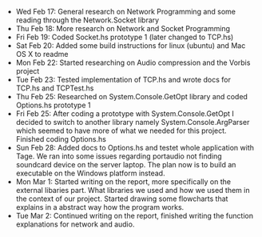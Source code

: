 * Wed Feb 17: General research on Network Programming and some reading through the Network.Socket library
* Thu Feb 18: More research on Network and Socket Programming
* Fri Feb 19: Coded Socket.hs prototype 1 (later changed to TCP.hs)
* Sat Feb 20: Added some build instructions for linux (ubuntu) and Mac OS X to readme
* Mon Feb 22: Started researching on Audio compression and the Vorbis project
* Tue Feb 23: Tested implementation of TCP.hs and wrote docs for TCP.hs and TCPTest.hs
* Thu Feb 25: Researched on System.Console.GetOpt library and coded Options.hs prototype 1
* Fri Feb 25: After coding a prototype with System.Console.GetOpt I decided to switch to another
library namely System.Console.ArgParser which seemed to have more of what we needed for this project. Finished coding Options.hs
* Sun Feb 28: Added docs to Options.hs and testet whole application with Tage. We ran into some issues regarding portaudio not finding
soundcard device on the server laptop. The plan now is to build an executable on the Windows platform instead.
* Mon Mar 1: Started writing on the report, more specifically on the external libaries part. What libraries we used and how we used them in the context of our project. Started drawing some flowcharts that explains in a abstract way how the program works.
* Tue Mar 2: Continued writing on the report, finished writing the function explanations for network and audio.